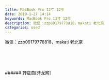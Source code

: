 ```yaml
---
title: MacBook Pro 13寸 12年
date: 2019-1-27 14:14
keywords: MacBook Pro 13寸 12年
description: 微信：zzp09179778818，makati 老北京
categories: used
---
```

<td class="t_f" id="postmessage_2818410">

微信：zzp09179778818，makati 老北京<br/>
<img alt="" border="0" class="zoom" data-cf-modified-968d19d7e703b1248069e3a8-="" file="http://www.flw.ph/data/appbyme/upload/image/201901/27/LX13SYoxc98f.jpg" id="aimg_Li1Qk" lazyloadthumb="1" onclick="" onmouseover="" src="http://www.flw.ph/data/appbyme/upload/image/201901/27/LX13SYoxc98f.jpg"/><br/>
<br/>
<img alt="" border="0" class="zoom" data-cf-modified-968d19d7e703b1248069e3a8-="" file="http://www.flw.ph/data/appbyme/upload/image/201901/27/fWXWnIToWr5R.jpg" id="aimg_d5K66" lazyloadthumb="1" onclick="" onmouseover="" src="http://www.flw.ph/data/appbyme/upload/image/201901/27/fWXWnIToWr5R.jpg"/><br/>
<br/>
<img alt="" border="0" class="zoom" data-cf-modified-968d19d7e703b1248069e3a8-="" file="http://www.flw.ph/data/appbyme/upload/image/201901/27/7zwrNwDtk1zv.jpg" id="aimg_uhAa9" lazyloadthumb="1" onclick="" onmouseover="" src="http://www.flw.ph/data/appbyme/upload/image/201901/27/7zwrNwDtk1zv.jpg"/><br/>
<br/>
<img alt="" border="0" class="zoom" data-cf-modified-968d19d7e703b1248069e3a8-="" file="http://www.flw.ph/data/appbyme/upload/image/201901/27/VmHKpJUtoaDZ.jpg" id="aimg_O7LxV" lazyloadthumb="1" onclick="" onmouseover="" src="http://www.flw.ph/data/appbyme/upload/image/201901/27/VmHKpJUtoaDZ.jpg"/><br/>
<br/>
</td>
###### 转载自[菲龙网]